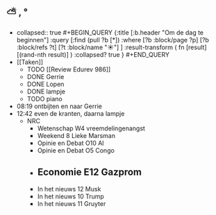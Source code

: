## ⛅ , °
- collapsed:: true
  #+BEGIN_QUERY 
  {:title [:b.header "Om de dag te beginnen"]
   :query [:find (pull ?b [*])
     :where 
       [?b :block/page ?p]
       [?b :block/refs ?t]
       [?t :block/name "☀️"]
   ]
   :result-transform ( fn [result] [(rand-nth result)] )
   :collapsed? true
  }
  #+END_QUERY
- [[Taken]]
	- TODO [[Review Edurev 986]]
	- DONE Gerrie
	- DONE Lopen
	- DONE lampje
	- TODO piano
- 08:19 ontbijten en naar Gerrie
- 12:42 even de kranten, daarna lampje
	- NRC
		- Wetenschap W4 vreemdelingenangst
		- Weekend 8 Lieke Marsman
		- Opinie en Debat O10 AI
		- Opinie en Debat O5 Congo
		- Economie E12 Gazprom
			-
		- In het nieuws 12 Musk
		- In het nieuws 10 Trump
		- In het nieuws 11 Gruyter